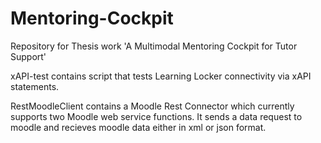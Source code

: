 # Mentoring-Cockpit
Repository for Thesis work 'A Multimodal Mentoring Cockpit for Tutor Support'

xAPI-test contains script that tests Learning Locker connectivity via xAPI statements.

RestMoodleClient contains a Moodle Rest Connector which currently supports two Moodle web service functions.
It sends a data request to moodle and recieves moodle data either in xml or json format.
